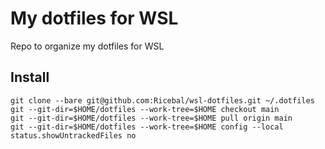 # My dotfiles for WSL
Repo to organize my dotfiles for WSL

## Install
```
git clone --bare git@github.com:Ricebal/wsl-dotfiles.git ~/.dotfiles
git --git-dir=$HOME/dotfiles --work-tree=$HOME checkout main
git --git-dir=$HOME/dotfiles --work-tree=$HOME pull origin main
git --git-dir=$HOME/dotfiles --work-tree=$HOME config --local status.showUntrackedFiles no
```

